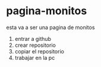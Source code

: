 # pagina-monitos
esta va a ser una pagina de monitos

1.  entrar a github
2. crear repositorio
3. copiar el repositorio
4. trabajar en la pc
